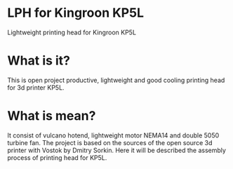 # LPH for Kingroon KP5L
Lightweight printing head for Kingroon KP5L
# What is it?
This is open project productive, lightweight and good cooling printing head for 3d printer KP5L.
# What is mean?
It consist of vulcano hotend, lightweight motor NEMA14 and double 5050 turbine fan.
The project is based on the sources of the open source 3d printer with Vostok by Dmitry Sorkin.
Here it will be described the assembly process of printing head for KP5L.